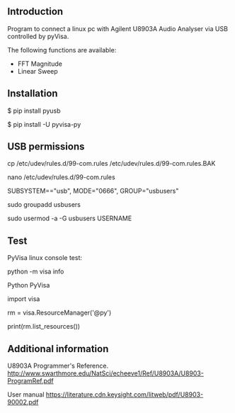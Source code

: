 
## Introduction

Program to connect a linux pc with Agilent U8903A Audio Analyser via USB controlled by pyVisa.

The following functions are available:

* FFT Magnitude
* Linear Sweep


## Installation

$ pip install pyusb

$ pip install -U pyvisa-py

## USB permissions

cp  /etc/udev/rules.d/99-com.rules  /etc/udev/rules.d/99-com.rules.BAK

nano  /etc/udev/rules.d/99-com.rules

SUBSYSTEM=="usb", MODE="0666", GROUP="usbusers"

sudo groupadd usbusers

sudo usermod -a -G usbusers USERNAME

## Test
PyVisa linux console test:

python -m visa info

Python PyVisa

import visa

rm = visa.ResourceManager('@py')

print(rm.list_resources())

## Additional information

U8903A Programmer's Reference.
http://www.swarthmore.edu/NatSci/echeeve1/Ref/U8903A/U8903-ProgramRef.pdf

User manual
https://literature.cdn.keysight.com/litweb/pdf/U8903-90002.pdf
